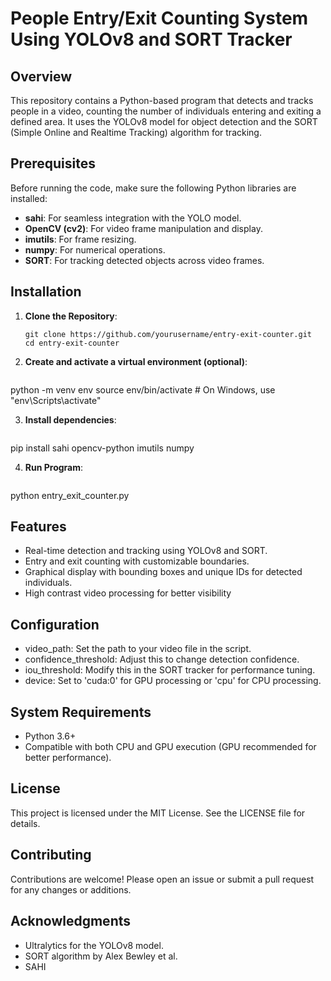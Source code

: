 # People Entry/Exit Counting System Using YOLOv8 and SORT Tracker

## Overview
This repository contains a Python-based program that detects and tracks people in a video, counting the number of individuals entering and exiting a defined area. It uses the YOLOv8 model for object detection and the SORT (Simple Online and Realtime Tracking) algorithm for tracking.

## Prerequisites
Before running the code, make sure the following Python libraries are installed:

- **sahi**: For seamless integration with the YOLO model.
- **OpenCV (cv2)**: For video frame manipulation and display.
- **imutils**: For frame resizing.
- **numpy**: For numerical operations.
- **SORT**: For tracking detected objects across video frames.

## Installation

1. **Clone the Repository**:
   ```
   git clone https://github.com/yourusername/entry-exit-counter.git
   cd entry-exit-counter

2. **Create and activate a virtual environment (optional)**:
   ```
  python -m venv env
  source env/bin/activate  # On Windows, use "env\Scripts\activate"

3. **Install dependencies**:
   ```
  pip install sahi opencv-python imutils numpy

4. **Run Program**:
   ```
  python entry_exit_counter.py

## Features
- Real-time detection and tracking using YOLOv8 and SORT.
- Entry and exit counting with customizable boundaries.
- Graphical display with bounding boxes and unique IDs for detected individuals.
- High contrast video processing for better visibility

## Configuration
- video_path: Set the path to your video file in the script.
- confidence_threshold: Adjust this to change detection confidence.
- iou_threshold: Modify this in the SORT tracker for performance tuning.
- device: Set to 'cuda:0' for GPU processing or 'cpu' for CPU processing.

## System Requirements
- Python 3.6+
- Compatible with both CPU and GPU execution (GPU recommended for better performance).

## License
This project is licensed under the MIT License. See the LICENSE file for details.

## Contributing
Contributions are welcome! Please open an issue or submit a pull request for any changes or additions.

## Acknowledgments
- Ultralytics for the YOLOv8 model.
- SORT algorithm by Alex Bewley et al.
- SAHI
